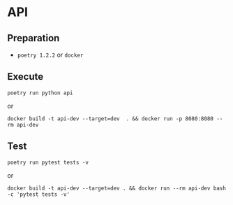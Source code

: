 # API

## Preparation
- `poetry 1.2.2` or `docker`

## Execute
```shell
poetry run python api
```
or
```shell
docker build -t api-dev --target=dev  . && docker run -p 8080:8080 --rm api-dev
```

## Test
```shell
poetry run pytest tests -v
```
or
```shell
docker build -t api-dev --target=dev . && docker run --rm api-dev bash -c 'pytest tests -v'
```